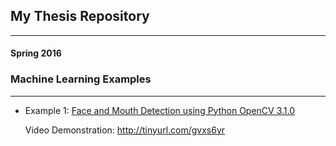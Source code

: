 ## My Thesis Repository
________________________
#### Spring 2016
### Machine Learning Examples
___________________________________
* Example 1: [Face and Mouth Detection using Python OpenCV 3.1.0](https://github.com/AM486/Thesis-Repo/tree/master/Face_Mouth_Detection )
 
     Video Demonstration: http://tinyurl.com/gvxs6yr



 
